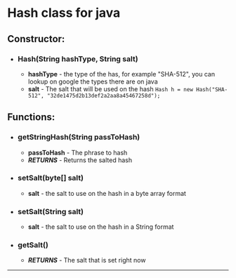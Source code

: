# Hash class for java
## **Constructor:**
  - ### Hash(String hashType, String salt)
    - **hashType** - the type of the has, for example "SHA-512", you can lookup on google the types there are on java
    - **salt** - The salt that will be used on the hash
    ```Hash h = new Hash("SHA-512", "32de1475d2b13def2a2aa8a45467258d");```
## **Functions:**
  - ### getStringHash(String passToHash)
    - **passToHash** - The phrase to hash
    - _**RETURNS**_ - Returns the salted hash
  - ### setSalt(byte[] salt)
    - **salt** - the salt to use on the hash in a byte array format
  - ### setSalt(String salt)
    - **salt** - the salt to use on the hash in a String format
  - ### getSalt()
    - _**RETURNS**_ - The salt that is set right now
--------------------------------------------------------------------------------

